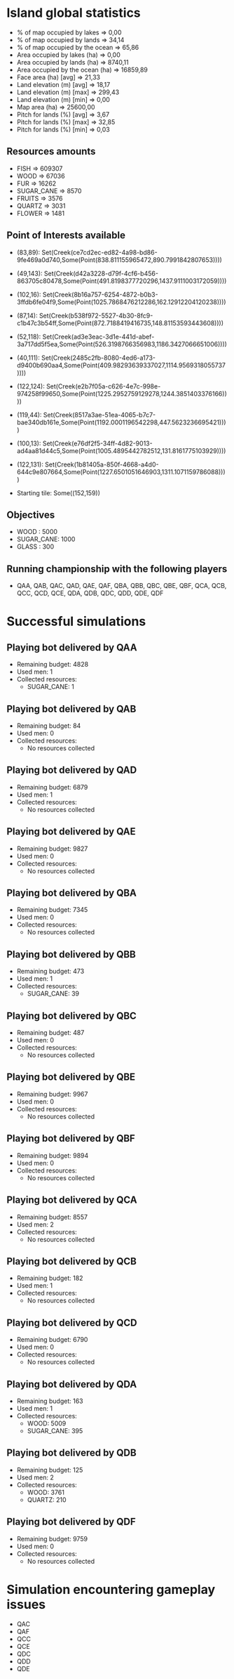 # Island global statistics
  - % of map occupied by lakes      => 0,00
  - % of map occupied by lands      => 34,14
  - % of map occupied by the ocean  => 65,86
  - Area occupied by lakes (ha)     => 0,00
  - Area occupied by lands (ha)     => 8740,11
  - Area occupied by the ocean (ha) => 16859,89
  - Face area (ha) [avg]            => 21,33
  - Land elevation (m) [avg]        => 18,17
  - Land elevation (m) [max]        => 299,43
  - Land elevation (m) [min]        => 0,00
  - Map area (ha)                   => 25600,00
  - Pitch for lands (%) [avg]       => 3,67
  - Pitch for lands (%) [max]       => 32,85
  - Pitch for lands (%) [min]       => 0,03

## Resources amounts
  - FISH       => 609307
  - WOOD       => 67036
  - FUR        => 16262
  - SUGAR_CANE => 8570
  - FRUITS     => 3576
  - QUARTZ     => 3031
  - FLOWER     => 1481

## Point of Interests available
  - (83,89): Set(Creek(ce7cd2ec-ed82-4a98-bd86-9fe469a0d740,Some(Point(838.811155965472,890.7991842807653))))
  - (49,143): Set(Creek(d42a3228-d79f-4cf6-b456-863705c80478,Some(Point(491.8198377720296,1437.9111003172059))))
  - (102,16): Set(Creek(8b16a757-6254-4872-b0b3-3ffdb6fe04f9,Some(Point(1025.7868476212286,162.12912204120238))))
  - (87,14): Set(Creek(b538f972-5527-4b30-8fc9-c1b47c3b54ff,Some(Point(872.7188419416735,148.81153593443608))))
  - (52,118): Set(Creek(ad3e3eac-3d1e-441d-abef-3a717dd5f5ea,Some(Point(526.3198766356983,1186.3427066651006))))
  - (40,111): Set(Creek(2485c2fb-8080-4ed6-a173-d9400b690aa4,Some(Point(409.98293639337027,1114.9569318055737))))
  - (122,124): Set(Creek(e2b7f05a-c626-4e7c-998e-974258f99650,Some(Point(1225.2952759129278,1244.3851403376166))))
  - (119,44): Set(Creek(8517a3ae-51ea-4065-b7c7-bae340db161e,Some(Point(1192.0001196542298,447.5623236695421))))
  - (100,13): Set(Creek(e76df2f5-34ff-4d82-9013-ad4aa81d44c5,Some(Point(1005.4895442782512,131.8161775103929))))
  - (122,131): Set(Creek(1b81405a-850f-4668-a4d0-644c9e807664,Some(Point(1227.6501051646903,1311.1071159786088))))

  - Starting tile: Some((152,159))

## Objectives
  - WOOD      : 5000
  - SUGAR_CANE: 1000
  - GLASS     : 300

## Running championship with the following players
  - QAA, QAB, QAC, QAD, QAE, QAF, QBA, QBB, QBC, QBE, QBF, QCA, QCB, QCC, QCD, QCE, QDA, QDB, QDC, QDD, QDE, QDF

# Successful simulations

## Playing bot delivered by QAA
  - Remaining budget: 4828
  - Used men: 1
  - Collected resources:
    - SUGAR_CANE: 1

## Playing bot delivered by QAB
  - Remaining budget: 84
  - Used men: 0
  - Collected resources:
    - No resources collected

## Playing bot delivered by QAD
  - Remaining budget: 6879
  - Used men: 1
  - Collected resources:
    - No resources collected

## Playing bot delivered by QAE
  - Remaining budget: 9827
  - Used men: 0
  - Collected resources:
    - No resources collected

## Playing bot delivered by QBA
  - Remaining budget: 7345
  - Used men: 0
  - Collected resources:
    - No resources collected

## Playing bot delivered by QBB
  - Remaining budget: 473
  - Used men: 1
  - Collected resources:
    - SUGAR_CANE: 39

## Playing bot delivered by QBC
  - Remaining budget: 487
  - Used men: 0
  - Collected resources:
    - No resources collected

## Playing bot delivered by QBE
  - Remaining budget: 9967
  - Used men: 0
  - Collected resources:
    - No resources collected

## Playing bot delivered by QBF
  - Remaining budget: 9894
  - Used men: 0
  - Collected resources:
    - No resources collected

## Playing bot delivered by QCA
  - Remaining budget: 8557
  - Used men: 2
  - Collected resources:
    - No resources collected

## Playing bot delivered by QCB
  - Remaining budget: 182
  - Used men: 1
  - Collected resources:
    - No resources collected

## Playing bot delivered by QCD
  - Remaining budget: 6790
  - Used men: 0
  - Collected resources:
    - No resources collected

## Playing bot delivered by QDA
  - Remaining budget: 163
  - Used men: 1
  - Collected resources:
    - WOOD: 5009
    - SUGAR_CANE: 395

## Playing bot delivered by QDB
  - Remaining budget: 125
  - Used men: 2
  - Collected resources:
    - WOOD: 3761
    - QUARTZ: 210

## Playing bot delivered by QDF
  - Remaining budget: 9759
  - Used men: 0
  - Collected resources:
    - No resources collected

# Simulation encountering gameplay issues 

  - QAC
  - QAF
  - QCC
  - QCE
  - QDC
  - QDD
  - QDE
